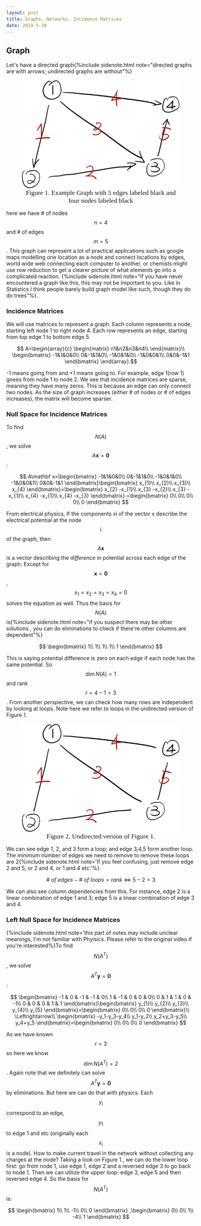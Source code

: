 ```yaml
---
layout: post
title: Graphs, Networks, Incidence Matrices
date: 2019-5-30
---
```


## Graph

Let's have a directed graph{%include sidenote.html note="directed graphs are with arrows; undirected graphs are without"%}

<figure><img style="align-content: center; margin-left: auto; margin-right: auto; display: block;" src="../assets/graph1.png">
  <figcaption style="text-align: center; font-family: MJXc-TeX-math-I,MJXc-TeX-math-Ix,MJXc-TeX-math-Iw; font-size: 1.1rem;">Figure 1. Example Graph with 5 edges labeled black and four nodes labeled black</figcaption>
</figure>

here we have # of nodes $$n=4$$ and # of edges $$m=5$$. This graph can represent a lot of practical applications such as google maps modelling one location as a node and connect locations by edges, world wide web connecting each computer to another, or chemists might use row reduction to get a clearer picture of what elements go into a complicated reaction. {%include sidenote.html note="If you have never encountered a graph like this, this may not be important to you. Like in Statistics I think people barely build graph model like such, though they do do trees"%}. 

### Incidence Matrices

We will use matrices to represent a graph. Each column represents a node, starting left node 1 to right node 4. Each row represents an edge, starting from top edge 1 to bottom edge 5.

$$
A=\begin{array}{c}
\begin{matrix}
n1&n2&n3&n4\\
\end{matrix}\\
\begin{bmatrix}
-1&1&0&0\\
0&-1&1&0\\
-1&0&1&0\\
-1&0&0&1\\
0&0&-1&1
\end{bmatrix}
\end{array}
$$

-1 means going from and +1 means going to. For example, edge 1(row 1) goees from node 1 to node 2. We see that incidence matrices are sparse, meaning they have many zeros. This is because an edge can only connect two nodes. As the size of graph increases (either # of nodes or # of edges increases), the matrix will become sparser. 

### Null Space for Incidence Matrices

To find $$N(A)$$, we solve $$A\mathbf x=\mathbf 0$$:

$$
A\mathbf x=\begin{bmatrix}
-1&1&0&0\\
0&-1&1&0\\
-1&0&1&0\\
-1&0&0&1\\
0&0&-1&1
\end{bmatrix}\begin{bmatrix}
x_{1}\\
x_{2}\\
x_{3}\\
x_{4}
\end{bmatrix}=\begin{bmatrix}
x_{2} -x_{1}\\
x_{3} -x_{2}\\
x_{3} -x_{1}\\
x_{4} -x_{1}\\
x_{4} -x_{3}
\end{bmatrix} =\begin{bmatrix}
0\\
0\\
0\\
0\\
0
\end{bmatrix}
$$

From electrical physics, If the components xi of the vector x describe the electrical potential at the node $$i$$ of the graph, then $$A\mathbf x$$  is a vector describing the *difference* in potential across each edge of the graph. Except for $$\mathbf x=\mathbf 0$$, $$x_1=x_2=x_3=x_4=0$$ solves the equation as well. Thus the basis for $$N(A)$$ is{%include sidenote.html note="if you suspect there may be other solutions , you can do eliminations to check if there're other columns are dependent"%}

$$
\begin{bmatrix}
1\\
1\\
1\\
1\\
1
\end{bmatrix}
$$

This is saying potential difference is zero on each edge if each node has the same potential. So $$\dim N(A)=1$$ and rank $$r=4-1=3$$. From another perspective, we can check how many rows are independent by looking at loops. Note here we refer to loops in the undirected version of Figure 1. 

<figure><img style="align-content: center; margin-left: auto; margin-right: auto; display: block;" src="../assets/graph2.png">
  <figcaption style="text-align: center; font-family: MJXc-TeX-math-I,MJXc-TeX-math-Ix,MJXc-TeX-math-Iw; font-size: 1.1rem;">Figure 2. Undirected version of Figure 1.</figcaption>
</figure>

We can see edge 1, 2, and 3 form a loop; and edge 3,4,5 form another loop. The minimum number of edges we need to remove to remove these loops are 2{%include sidenote.html note='If you feel confusing, just remove edge 2 and 5, or 2 and 4, or 1 and 4 etc.'%}. 

$$
\#\ of\ edges-\#\ of\ loops=rank\Leftrightarrow5-2=3
$$

We can also see column dependencies from this. For instance, edge 2 is a linear combination of edge 1 and 3; edge 5 is a linear combination of edge 3 and 4.

### Left Null Space for Incidence Matrices

{%include sidenote.html note='this part of notes may include unclear meanings, I'm not familiar with Phyisics. Please refer to the original video if you're interested%}To find $$N(A^T)$$, we solve $$A^T\mathbf y=\mathbf 0$$:

$$
\begin{bmatrix}
-1 & 0 & -1 & -1 & 0\\
1 & -1 & 0 & 0 & 0\\
0 & 1 & 1 & 0 & -1\\
0 & 0 & 0 & 1 & 1
\end{bmatrix}\begin{bmatrix}
y_{1}\\
y_{2}\\
y_{3}\\
y_{4}\\
y_{5}
\end{bmatrix}=\begin{bmatrix}
0\\
0\\
0\\
0
\end{bmatrix}\\
\Leftrightarrow\\
\begin{bmatrix}
-y_1-y_3-y_4\\
y_1-y_2\\
y_2+y_3-y_5\\
y_4+y_5
\end{bmatrix}=\begin{bmatrix}
0\\
0\\
0\\
0
\end{bmatrix}
$$

As we have known $$r=3$$ so here we know $$\dim N(A^T)=2$$. Again note that we definitely can solve $$A^T\mathbf y=\mathbf 0$$ by eliminations. But here we can do that with physics. Each $$y_i$$ correspond to an edge, $$y_1$$ to edge 1 and etc (originally each $$x_i$$ is a node).  How to make current travel in the network without collecting any charges at the node? Taking a look on Figure 1., we can do the lower loop first: go from node 1, use edge 1, edge 2 and a reversed edge 3 to go back to node 1. Then we can utilize the upper loop: edge 3, edge 5 and then reversed edge 4. So the basis for $$N(A^T)$$ is:

$$
\begin{bmatrix}
1\\
1\\
-1\\
0\\
0
\end{bmatrix} ,\begin{bmatrix}
0\\
0\\
1\\
-4\\
1
\end{bmatrix}
$$


